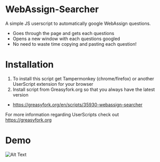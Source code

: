 # WebAssign-Searcher
A simple JS userscript to automatically google WebAssign questions.

- Goes through the page and gets each questions
- Opens a new window with each questions googled
- No need to waste time copying and pasting each question!

# Installation
1. To install this script get Tampermonkey (chrome/firefox) or another UserScript extension for your browser
2. Install script from Greasyfork.org so that you always have the latest version
  - https://greasyfork.org/en/scripts/35930-webassign-searcher

For more information regarding UserScripts check out https://greasyfork.org

# Demo

![Alt Text](/demo.gif)
